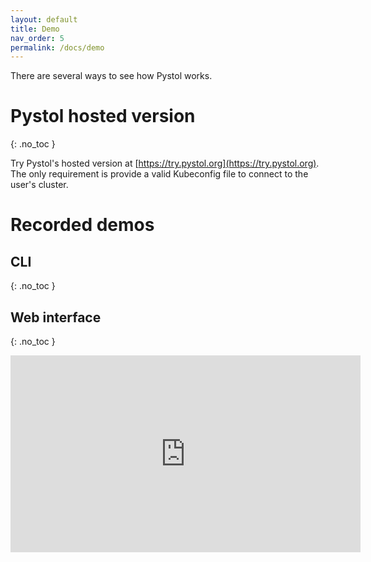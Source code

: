 ```yaml
---
layout: default
title: Demo
nav_order: 5
permalink: /docs/demo
---
```


There are several ways to see how Pystol works.

# Pystol hosted version
{: .no_toc }

Try Pystol's hosted version at [https://try.pystol.org](https://try.pystol.org). The only requirement is provide
a valid Kubeconfig file to connect to the user's cluster.

# Recorded demos

## CLI
{: .no_toc }
<div class="center">
  <script id="asciicast-343265" src="https://asciinema.org/a/343265.js" async></script>
</div>

## Web interface
{: .no_toc }

<div class="center">
  <iframe width="560" height="315" src="https://www.youtube.com/embed/97SJVUM01aQ" frameborder="0" allowfullscreen></iframe>
</div>
